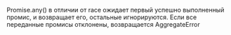 Promise.any() в отличии от race ожидает первый успешно выполненный промис, и возвращает его, остальные игнорируются. Если все переданные промисы отклонены, возвращается AggregateError